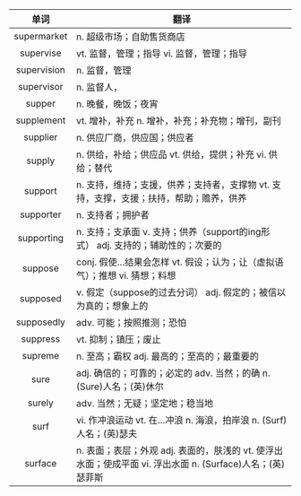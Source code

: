 |单词|翻译  |
|:--:|--| 
|	supermarket  		|		n. 超级市场；自助售货商店	|		
|	supervise  		|		vt. 监督，管理；指导 vi. 监督，管理；指导	|		
|	supervision  		|		n. 监督，管理	|		
|	supervisor  		|		n. 监督人，	|		
|	supper  		|		n. 晚餐，晚饭；夜宵	|		
|	supplement  		|		vt. 增补，补充 n. 增补，补充；补充物；增刊，副刊	|		
|	supplier  		|		n. 供应厂商，供应国；供应者	|		
|	supply  		|		n. 供给，补给；供应品 vt. 供给，提供；补充 vi. 供给；替代	|		
|	support  		|		n. 支持，维持；支援，供养；支持者，支撑物 vt. 支持，支撑，支援；扶持，帮助；赡养，供养	|		
|	supporter  		|		n. 支持者；拥护者	|		
|	supporting  		|		n. 支持；支承面 v. 支持；供养（support的ing形式） adj. 支持的；辅助性的；次要的	|		
|	suppose  		|		conj. 假使…结果会怎样 vt. 假设；认为；让（虚拟语气）；推想 vi. 猜想；料想	|		
|	supposed  		|		v. 假定（suppose的过去分词） adj. 假定的；被信以为真的；想象上的	|		
|	supposedly  		|		adv. 可能；按照推测；恐怕	|		
|	suppress  		|		vt. 抑制；镇压；废止	|		
|	supreme  		|		n. 至高；霸权 adj. 最高的；至高的；最重要的	|		
|	sure  		|		adj. 确信的；可靠的；必定的 adv. 当然；的确 n. (Sure)人名；(英)休尔	|		
|	surely  		|		adv. 当然；无疑；坚定地；稳当地	|		
|	surf  		|		vi. 作冲浪运动 vt. 在…冲浪 n. 海浪，拍岸浪 n. (Surf)人名；(英)瑟夫	|		
|	surface  		|		n. 表面；表层；外观 adj. 表面的，肤浅的 vt. 使浮出水面；使成平面 vi. 浮出水面 n. (Surface)人名；(英)瑟菲斯	|		
